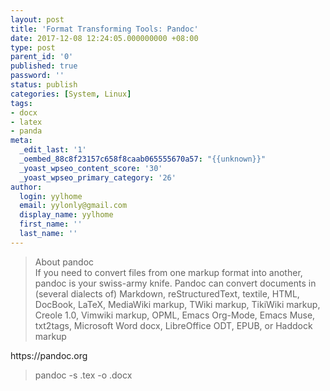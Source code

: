 ```yaml
---
layout: post
title: 'Format Transforming Tools: Pandoc'
date: 2017-12-08 12:24:05.000000000 +08:00
type: post
parent_id: '0'
published: true
password: ''
status: publish
categories: [System, Linux]
tags:
- docx
- latex
- panda
meta:
  _edit_last: '1'
  _oembed_88c8f23157c658f8caab065555670a57: "{{unknown}}"
  _yoast_wpseo_content_score: '30'
  _yoast_wpseo_primary_category: '26'
author:
  login: yylhome
  email: yylonly@gmail.com
  display_name: yylhome
  first_name: ''
  last_name: ''
---
```

<blockquote>About pandoc<br />
If you need to convert files from one markup format into another, pandoc is your swiss-army knife. Pandoc can convert documents in (several dialects of) Markdown, reStructuredText, textile, HTML, DocBook, LaTeX, MediaWiki markup, TWiki markup, TikiWiki markup, Creole 1.0, Vimwiki markup, OPML, Emacs Org-Mode, Emacs Muse, txt2tags, Microsoft Word docx, LibreOffice ODT, EPUB, or Haddock markup</p></blockquote>
<p>https://pandoc.org</p>
<blockquote><p>pandoc -s .tex -o .docx</p></blockquote>
